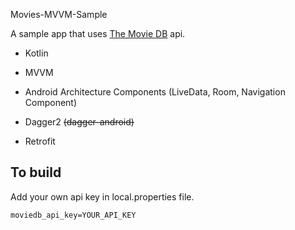 Movies-MVVM-Sample

A sample app that uses [The Movie DB](https://www.themoviedb.org) api. 

* Kotlin

* MVVM

* Android Architecture Components (LiveData, Room, Navigation Component)

* Dagger2 ~~(dagger-android)~~

* Retrofit


## **To build**

Add your own api key in local.properties file.

```
moviedb_api_key=YOUR_API_KEY
```
